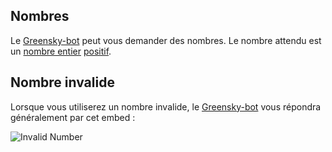 ## Nombres
Le [Greensky-bot](https://bit.ly/3tK2gAL) peut vous demander des nombres.
Le nombre attendu est un [nombre entier](https://fr.wikipedia.org/wiki/Nombre_entier) [positif](https://fr.wikipedia.org/wiki/Nombre_positif).

## Nombre invalide
Lorsque vous utiliserez un nombre invalide, le [Greensky-bot](https://bit.ly/3tK2gAL) vous répondra généralement par cet embed :

![Invalid Number](https://media.discordapp.net/attachments/976356791451529236/977580313976905729/unknown.png)